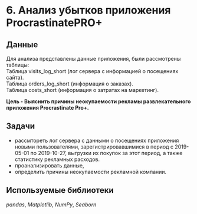 #  6. Анализ убытков приложения ProcrastinatePRO+


## Данные
Для анализа представлены данные приложения, были рассмотрены таблицы:  
 Таблица visits_log_short (лог сервера с информацией о посещениях сайта).  
 Таблица orders_log_short (информация о заказах).  
 Таблица costs_short (информация о затратах на маркетинг).  

   
**Цель - Выяснить причины неокупаемости рекламы развлекательного приложения Procrastinate Pro+.**

## Задачи

- рассмтореть лог сервера с данными о посещениях приложения новыми пользователями, зарегистрировавшимися в период с 2019-05-01 по 2019-10-27, выгрузки их покупок за этот период, а также статистику рекламных расходов.
- проанализировать данные,  
- определить причины неокупаемости рекламной компании.  
 

## Используемые библиотеки
*pandas*, *Matplotlib*, *NumPy*, *Seaborn*
